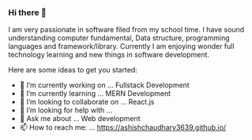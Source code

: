 ### Hi there 👋


I am very passionate in software filed from my school time. I have sound understanding computer fundamental, Data structure, programming languages and framework/library. Currently I am enjoying wonder full technology learning and new things in software development.

Here are some ideas to get you started:

- 🔭 I’m currently working on ... Fullstack Development
- 🌱 I’m currently learning ... MERN Development
- 👯 I’m looking to collaborate on ... React.js
- 🤔 I’m looking for help with ...
- 💬 Ask me about ... Web development
- 📫 How to reach me: ... https://ashishchaudhary3639.github.io/


